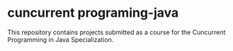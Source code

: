# cuncurrent programing-java
This repository contains projects submitted as a course for the Cuncurrent Programming in Java Specialization.
